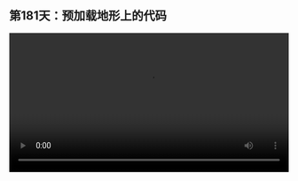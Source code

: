 ## 第181天：预加载地形上的代码

<video width="100%" controls controlslist="nodownload nofullscreen noremoteplayback" disablePictureInPicture>
  <source src="https://api.keepwork.com/ts-storage/siteFiles/20261/raw#1622793704008session181 预加载地形上的代码.webm" type="video/webm">
  <source src="https://api.keepwork.com/ts-storage/siteFiles/20262/raw#1622793718697session181 预加载地形上的代码_small.mp4" type="video/mp4" />
   
  你的浏览器不支持播放
</video>
 
<style>
video::-webkit-media-controls-fullscreen-button {
    display: none;
}
</style>
### 字幕

当我们制作非常大的世界时，
比如几千米乘几千米的世界，需要注意一个概念叫做**大地块**。
我们按F3键。
可以看到，这里，**Region代表大地块，37,37代表大地块的坐标。**
**在Paracraft中每512格乘512格是一个大地块，也就是Region。**
我们看到，当前这个场景的人物出生点的地块坐标为37,37。
如果我们的世界非常大，比如我们沿着x轴的反方向一直走，
前进500米就可以走到36, 37的大地块中。
这里有一个快捷的**传送命令**叫做 **/tp 36 37**
**它会传送主角到36,37地块的中心点。**
我们看在36,37的中心点附近，我之前放置了一个代码方块。
它会执行这样的一段代码。
每隔1秒钟会显示36 37 loaded，后面是一个变化的数字，每秒加1。
我们按Ctrl+T复制一下36,37中这个代码方块的坐标。
然后重启一下这个世界。
我们看到重启后，36,37中的代码方块并没有执行，这里没有出现刚刚的数字，因为场景太大了。
下面我们在37,37出生点附近的代码方块中输入cmd，执行**loadregion命令**，
也就是**加载大地块**。
loadregion后面的第一个参数为**方块坐标**。
我们可以按Ctrl+V粘贴刚刚36,37地块中的代码方块的坐标。
**loadregion会加载方块坐标所在大地块中的所有方块。**
此时我们点击运行。
我们看，这里出现了36,37中的代码方块执行中的效果。
计时器在不停地加1。

### 动手练习